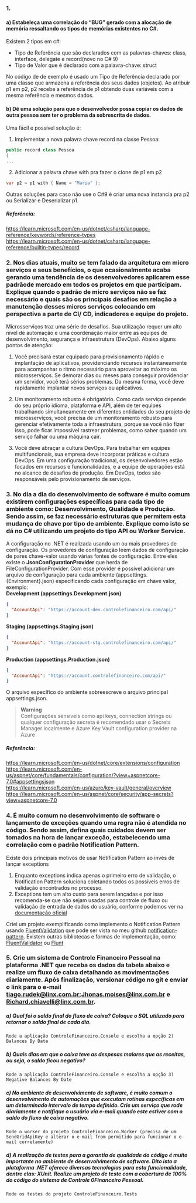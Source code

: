 ### 1.
#### a) Estabeleça uma correlação do “BUG” gerado com a alocação de memória ressaltando os tipos de memórias existentes no C#.
Existem 2 tipos em c#: 
- Tipo de Referência que são declarados com as palavras-chaves: class, interface, delegate e record(novo no C# 9)
- Tipo de Valor que é declarado com a palavra-chave: struct

No código de de exemplo é usado um Tipo de Referência declarado por uma classe que armazena a referência dos seus dados (objetos). Ao atribuir p1 em p2, p2 recebe a referência de p1 obtendo duas variáveis com a mesma referência e mesmos dados.

#### b) Dê uma solução para que o desenvolvedor possa copiar os dados de outra pessoa sem ter o problema da sobrescrita de dados.
Uma fácil e possível solução é:
1. Implementar a nova palavra chave record na classe Pessoa:
```csharp
public record class Pessoa
{
...
```

2. Adicionar a palavra chave with pra fazer o clone de p1 em p2
```csharp
var p2 = p1 with { Name = "Maria" };
```

Outras soluções para caso não use o C#9 é criar uma nova instancia pra p2 ou Serializar e Deserializar p1.

##### Referência:
https://learn.microsoft.com/en-us/dotnet/csharp/language-reference/keywords/reference-types  
https://learn.microsoft.com/en-us/dotnet/csharp/language-reference/builtin-types/record

### 2. Nos dias atuais, muito se tem falado da arquitetura em micro serviços e seus benefícios, o que ocasionalmente acaba gerando uma tendência de os desenvolvedores aplicarem esse padrãode mercado em todos os projetos em que participam. Explique quando o padrão de micro serviços não se faz necessário e quais são os principais desafios em relação a manutenção desses micros serviços colocando em perspectiva a parte de CI/ CD, indicadores e equipe do projeto.

Microsserviços traz uma série de desafios. Sua utilização requer um alto nível de automação e uma coordenação maior entre as equipes de desenvolvimento, segurança e infraestrutura (DevOps). Abaixo alguns pontos de atenção:

1. Você precisará estar equipado para provisionamento rápido e implantação de aplicativos, providenciando recursos instantaneamente para acompanhar o ritmo necessário para aproveitar ao máximo os microsserviços. Se demorar dias ou meses para conseguir providenciar um servidor, você terá sérios problemas. Da mesma forma, você deve rapidamente implantar novos serviços ou aplicativos.

2. Um monitoramento robusto é obrigatório. Como cada serviço depende do seu próprio idioma, plataforma e API, além de ter equipes trabalhando simultaneamente em diferentes entidades do seu projeto de microsserviços, você precisa de um monitoramento robusto para gerenciar efetivamente toda a infraestrutura, porque se você não fizer isso, pode ficar impossível rastrear problemas, como saber quando um serviço falhar ou uma máquina cair.

3. Você deve abraçar a cultura DevOps. Para trabalhar em equipes multifuncionais, sua empresa deve incorporar práticas e cultura DevOps. Em uma configuração tradicional, os desenvolvedores estão focados em recursos e funcionalidades, e a equipe de operações está no alcance de desafios de produção. Em DevOps, todos são responsáveis pelo provisionamento de serviços.

### 3. No dia a dia do desenvolvimento de software é muito comum existirem configurações específicas para cada tipo de ambiente como: Desenvolvimento, Qualidade e Produção. Sendo assim, se faz necessário estruturas que permitem esta mudança de chave por tipo de ambiente. Explique como isto se dá no C# utilizando um projeto do tipo API ou Worker Service.

A configuração no .NET é realizada usando um ou mais provedores de configuração. Os provedores de configuração leem dados de configuração de pares chave-valor usando várias fontes de configuração.
Entre eles existe o **JsonConfigurationProvider** que herda de FileConfigurationProvider.
Com esse provider é possível adicionar um arquivo de configuração para cada ambiente (appsettings.{Environment}.json) especificando cada configuração em chave valor, exemplo:  
  **Development (appsettings.Development.json)**
  ```json 
  {
    "AccountApi": "https://account-dev.controlefinanceiro.com/api/"
  }

  ```
  **Staging (appsettings.Staging.json)**
  ```json  
  {
    "AccountApi": "https://account-stg.controlefinanceiro.com/api/"
  }
  ```
  **Production (appsettings.Production.json)**
  ```json  
  {
    "AccountApi": "https://account.controlefinanceiro.com/api/"
  }
  ```
  O arquivo específico do ambiente sobreescreve o arquivo principal appsettings.json.
  
  > **Warning**  
  > Configurações sensíveis como api keys, connection strings ou qualquer configuração secreta é recomendado usar o Secrets Manager localmente e 
  Azure Key Vault configuration provider na Azure
  
  
##### Referência:
https://learn.microsoft.com/en-us/dotnet/core/extensions/configuration  
https://learn.microsoft.com/en-us/aspnet/core/fundamentals/configuration/?view=aspnetcore-7.0#appsettingsjson  
https://learn.microsoft.com/en-us/azure/key-vault/general/overview  
https://learn.microsoft.com/en-us/aspnet/core/security/app-secrets?view=aspnetcore-7.0

### 4. É muito comum no desenvolvimento de software o lançamento de exceções quando uma regra não é atendida no código. Sendo assim, defina quais cuidados devem ser tomados na hora de lançar exceção, estabelecendo uma correlação com o padrão Notification Pattern.

Existe dois principais motivos de usar Notification Pattern ao invés de lançar exceptions

1. Enquanto exceptions indica apenas o primeiro erro de validação, o Notification Pattern soluciona coletando todos os possíveis erros de validação encontrados no processo.
2. Exceptions tem um alto custo para serem lançadas e por isso recomenda-se que não sejam usadas para controle de fluxo ou validação de entrada de dados do usuário, conforme podemos ver na [documentação oficial](https://learn.microsoft.com/en-us/dotnet/api/system.exception?view=netframework-4.8#performance-considerations)

Criei um projeto exemplificando como implemento o Notification Pattern usando [FluentValidation](https://github.com/FluentValidation/FluentValidation) que pode ser vista no meu github [notification-pattern](https://github.com/lucasfogliarini/notification-pattern).
Existem outras bibliotecas e formas de implementação, como: [FluentValidator](https://github.com/andrebaltieri/FluentValidator) ou [Flunt](https://github.com/andrebaltieri/Flunt)


### 5. Crie um sistema de Controle Financeiro Pessoal na plataforma .NET que receba os dados da tabela abaixo e realize um fluxo de caixa detalhando as movimentações diariamente. Após finalização, versionar código no git e enviar o link para o e-mail tiago.rudek@linx.com.br;Jhonas.moises@linx.com.br e Richard.chiavelli@linx.com.br.

##### a) Qual foi o saldo final do fluxo de caixa? Coloque o SQL utilizado para retornar o saldo final de cada dia.  
    Rode a aplicação ControleFinanceiro.Console e escolha a opção 2) Balances By Date
    
##### b) Quais dias em que o caixa teve as despesas maiores que as receitas, ou seja, o saldo ficou negativo?  
    Rode a aplicação ControleFinanceiro.Console e escolha a opção 3) Negative Balances By Date
    
##### c) No ambiente de desenvolvimento de software, é muito comum o desenvolvimento de automações que executam rotinas específicas em um determinado intervalo de tempo definido. Crie um serviço que rode diariamente e notifique o usuário via e-mail quando este estiver com o saldo do fluxo de caixa negativo.  
    Rode o worker do projeto ControleFinanceiro.Worker (precisa de um SendGridApiKey e alterar o e-mail from permitido para funcionar o e-mail corretamente)
    
##### d) A realização de testes para a garantia de qualidade do código é muito importante no ambiente de desenvolvimento de software. Dito isto a plataforma .NET oferece diversas tecnologias para esta funcionalidade, dentre elas: XUnit. Realize um projeto de teste com a cobertura de 100% do código do sistema de Controle 0Financeiro Pessoal.
    Rode os testes do projeto ControleFinanceiro.Tests
